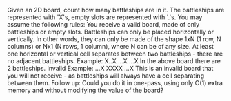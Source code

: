 Given an 2D board, count how many battleships are in it. The battleships are represented with 'X's, empty slots are represented with '.'s. You may assume the following rules:
You receive a valid board, made of only battleships or empty slots.
Battleships can only be placed horizontally or vertically. In other words, they can only be made of the shape 1xN (1 row, N columns) or Nx1 (N rows, 1 column), where N can be of any size.
At least one horizontal or vertical cell separates between two battleships - there are no adjacent battleships.
Example:
X..X
...X
...X
In the above board there are 2 battleships.
Invalid Example:
...X
XXXX
...X
This is an invalid board that you will not receive - as battleships will always have a cell separating between them.
Follow up:
Could you do it in one-pass, using only O(1) extra memory and without modifying the value of the board?